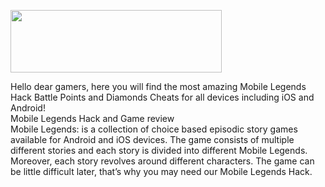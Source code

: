 <p><a href="https://t.co/WJO6SJjROX#mobilegendscheat" target="_blank"><img style="vertical-align: middle;" src="https://i.imgur.com/jtABW5Q.png" alt="" width="338" height="100" /></a></p>

<p>Hello dear gamers, here you will find the most amazing Mobile Legends Hack Battle Points and Diamonds Cheats for all devices including iOS and Android!<br />Mobile Legends Hack and Game review <br />Mobile Legends: is a collection of choice based episodic story games available for Android and iOS devices. The game consists of multiple different stories and each story is divided into different Mobile Legends. Moreover, each story revolves around different characters. The game can be little difficult later, that&rsquo;s why you may need our Mobile Legends Hack.</p>
